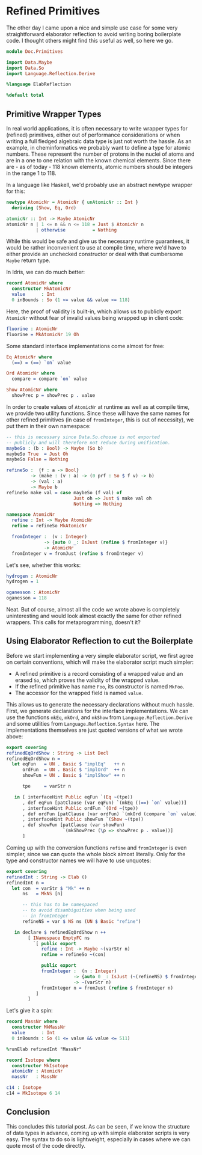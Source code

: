 # Refined Primitives

The other day I came upon a nice and simple use case for some
very straightforward elaborator reflection to avoid
writing boring boilerplate code. I thought others might find
this useful as well, so here we go.

```idris
module Doc.Primitives

import Data.Maybe
import Data.So
import Language.Reflection.Derive

%language ElabReflection

%default total
```

## Primitive Wrapper Types

In real world applications, it is often necessary to write
wrapper types for (refined) primitives, either out of
performance considerations or when writing a full fledged
algebraic data type is just not worth the hassle.
As an example, in cheminformatics we probably want to define
a type for atomic numbers. These represent the number of
protons in the nuclei of atoms and are in a one to one relation
with the known chemical elements. Since there are - as of today -
118 known elements, atomic numbers should be integers in the
range 1 to 118.

In a language like Haskell, we'd probably use an abstract
newtype wrapper for this:

```haskell
newtype AtomicNr = AtomicNr { unAtomicNr :: Int }
  deriving (Show, Eq, Ord)

atomicNr :: Int -> Maybe AtomicNr
atomicNr n | 1 <= n && n <= 118 = Just $ AtomicNr n
           | otherwise          = Nothing
```

While this would be safe and give us
the necessary runtime guarantees, it would be rather inconvenient
to use at compile time, where we'd have to either provide
an unchecked constructor or deal with that cumbersome
`Maybe` return type.

In Idris, we can do much better:

```idris
record AtomicNr where
  constructor MkAtomicNr
  value      : Int
  0 inBounds : So (1 <= value && value <= 118)
```

Here, the proof of validity is built-in, which
allows us to publicly export `AtomicNr` without
fear of invalid values being wrapped up in client code:

```idris
fluorine : AtomicNr
fluorine = MkAtomicNr 19 Oh
```

Some standard interface implementations come almost for free:

```idris
Eq AtomicNr where
  (==) = (==) `on` value

Ord AtomicNr where
  compare = compare `on` value

Show AtomicNr where
  showPrec p = showPrec p . value
```

In order to create values of `AtomicNr` at runtime as well
as at compile time, we provide two utility functions. Since these will
have the same names for other refined primitives (in case of
`fromInteger`, this is out of necessity), we put them in their own namespace:

```idris
-- this is necessary since Data.So.choose is not exported
-- publicly and will therefore not reduce during unification.
maybeSo : (b : Bool) -> Maybe (So b)
maybeSo True  = Just Oh
maybeSo False = Nothing

refineSo :  {f : a -> Bool}
         -> (make : (v : a) -> (0 prf : So $ f v) -> b)
         -> (val : a)
         -> Maybe b
refineSo make val = case maybeSo (f val) of
                         Just oh => Just $ make val oh
                         Nothing => Nothing

namespace AtomicNr
  refine : Int -> Maybe AtomicNr
  refine = refineSo MkAtomicNr

  fromInteger :  (v : Integer)
              -> {auto 0 _: IsJust (refine $ fromInteger v)}
              -> AtomicNr
  fromInteger v = fromJust (refine $ fromInteger v)
```

Let's see, whether this works:

```idris
hydrogen : AtomicNr
hydrogen = 1

oganesson : AtomicNr
oganesson = 118
```

Neat. But of course, almost all the code we wrote above is completely
uninteresting and would look almost exactly the same for other
refined wrappers. This calls for metaprogramming, doesn't it?

## Using Elaborator Reflection to cut the Boilerplate

Before we start implementing a very simple elaborator script,
we first agree on certain conventions, which will make the elaborator
script much simpler:

* A refined primitive is a record consisting of a wrapped value and an
  erased `So`, which proves the validity of the wrapped value.
* If the refined primitive has name `Foo`, its constructor is named
  `MkFoo`.
* The accessor for the wrapped field is named `value`.

This allows us to generate the necessary declarations without much
hassle. First, we generate declarations for the interface implementations.
We can use the functions `mkEq`, `mkOrd`, and `mkShow`
from `Language.Reflection.Derive` and some utilities from
`Language.Reflection.Syntax` here. The implementations themselves
are just quoted versions of what we wrote above:

```idris
export covering
refinedEqOrdShow : String -> List Decl
refinedEqOrdShow n =
  let eqFun   = UN . Basic $ "implEq"   ++ n
      ordFun  = UN . Basic $ "implOrd"  ++ n
      showFun = UN . Basic $ "implShow" ++ n

      tpe     = varStr n

   in [ interfaceHint Public eqFun `(Eq ~(tpe))
      , def eqFun [patClause (var eqFun) `(mkEq ((==) `on` value))]
      , interfaceHint Public ordFun `(Ord ~(tpe))
      , def ordFun [patClause (var ordFun) `(mkOrd (compare `on` value))]
      , interfaceHint Public showFun `(Show ~(tpe))
      , def showFun [patClause (var showFun)
                     `(mkShowPrec (\p => showPrec p . value))]
      ]
```

Coming up with the conversion functions `refine` and `fromInteger`
is even simpler, since we can quote the whole block almost literally.
Only for the type and constructor names we will have to use unquotes:

```idris
export covering
refinedInt : String -> Elab ()
refinedInt n =
  let con  = varStr $ "Mk" ++ n
      ns   = MkNS [n]

      -- this has to be namespaced
      -- to avoid disambiguities when being used
      -- in fromInteger
      refineNS = var $ NS ns (UN $ Basic "refine")

   in declare $ refinedEqOrdShow n ++
        [ INamespace EmptyFC ns
          `[ public export
             refine : Int -> Maybe ~(varStr n)
             refine = refineSo ~(con)

             public export
             fromInteger :  (n : Integer)
                         -> {auto 0 _: IsJust (~(refineNS) $ fromInteger n)}
                         -> ~(varStr n)
             fromInteger n = fromJust (refine $ fromInteger n)
           ]
        ]
```

Let's give it a spin:

```idris
record MassNr where
  constructor MkMassNr
  value      : Int
  0 inBounds : So (1 <= value && value <= 511)

%runElab refinedInt "MassNr"

record Isotope where
  constructor MkIsotope
  atomicNr : AtomicNr
  massNr   : MassNr

c14 : Isotope
c14 = MkIsotope 6 14
```

## Conclusion

This concludes this tutorial post. As can be seen, if we know the structure
of data types in advance, coming up with simple elaborator
scripts is very easy. The syntax to do so is lightweight,
especially in cases where we can quote most of the code directly.
